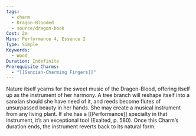 ```yaml
---
tags:
  - charm
  - Dragon-Blooded
  - source/dragon-book
Cost: 2m
Mins: Performance 4, Essence 2
Type: Simple
Keywords:
  - Wood
Duration: Indefinite
Prerequisite Charms:
  - "[[Sanxian-Charming Fingers]]"
---
```

Nature itself yearns for the sweet music of the Dragon-Blood, offering itself up as the instrument of her harmony. A tree branch will reshape itself into a sanxian should she have need of it, and reeds become flutes of unsurpassed beauty in her hands. She may create a musical instrument from any living plant. If she has a [[Performance]] specialty in that instrument, it’s an exceptional tool (Exalted, p. 580). Once this Charm’s duration ends, the instrument reverts back to its natural form.